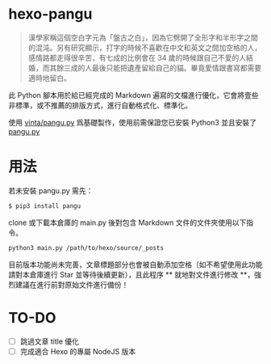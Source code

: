 # hexo-pangu

> 漢學家稱這個空白字元為「盤古之白」，因為它劈開了全形字和半形字之間的混沌。另有研究顯示，打字的時候不喜歡在中文和英文之間加空格的人，感情路都走得很辛苦，有七成的比例會在 34 歲的時候跟自己不愛的人結婚，而其餘三成的人最後只能把遺產留給自己的貓。畢竟愛情跟書寫都需要適時地留白。

此 Python 腳本用於給已經完成的 Markdown 遍寫的文檔進行優化，它會將壹些非標準，或不推薦的排版方式，進行自動格式化、標準化。

使用 [vinta/pangu.py](https://github.com/vinta/pangu.py) 爲基礎製作，使用前需保證您已安裝 Python3 並且安裝了 [pangu.py](https://github.com/vinta/pangu.py)

# 用法

若未安裝 pangu.py 需先：
```bash
$ pip3 install pangu
```
clone 或下載本倉庫的 main.py 後對包含 Markdown 文件的文件夾使用以下指令。
```bash
python3 main.py /path/to/hexo/source/_posts
```

目前版本功能尚未完善，文章標題部分也會被自動添加空格（如不希望使用此功能請對本倉庫進行 Star 並等待後續更新），且此程序 ** 就地對文件進行修改 **，強烈建議在進行前對原始文件進行備份！

# TO-DO

- [ ] 跳過文章 title 優化
- [ ] 完成適合 Hexo 的專屬 NodeJS 版本